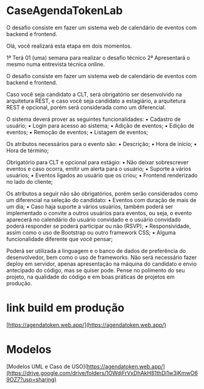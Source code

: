 # CaseAgendaTokenLab
O desafio consiste em fazer um sistema web de calendário de eventos com backend e frontend.

Olá, você realizará esta etapa em dois momentos.

1ª Terá 01 (uma) semana para realizar o desafio técnico
2ª Apresentará o mesmo numa entrevista técnica online.

O desafio consiste em fazer um sistema web de calendário de eventos com backend e frontend.

Caso você seja candidato a CLT, será obrigatório ser desenvolvido na arquitetura REST, e caso você seja candidato a estagiário, a arquitetura REST é opcional, porém será considerada como um diferencial.

O sistema deverá prover as seguintes funcionalidades:
▪ Cadastro de usuário;
▪ Login para acesso ao sistema;
▪ Adição de eventos;
▪ Edição de eventos;
▪ Remoção de eventos;
▪ Listagem de eventos;

Os atributos necessários para o evento são:
▪ Descrição;
▪ Hora de início;
▪ Hora de término;

Obrigatório para CLT e opcional para estágio:
▪ Não deixar sobrescrever eventos e caso ocorra, emitir um alerta para o usuário;
▪ Suporte a vários usuários;
▪ Eventos ligados ao usuário que os criou;
▪ Frontend renderizado no lado do cliente;

Os atributos a seguir não são obrigatórios, porém serão considerados como um diferencial na seleção do candidato:
▪ Eventos com duração de mais de um dia;
▪ Caso haja suporte a vários usuários, também poderá ser implementado o convite a outros usuários para eventos, ou seja, o evento aparecerá no calendário do usuário convidado e o usuário convidado poderá responder se poderá participar ou não (RSVP);
▪ Responsividade, assim como o uso de Bootstrap ou outro framework CSS;
▪ Alguma funcionalidade diferente que você pensar;

Poderá ser utilizada a linguagem e o banco de dados de preferência do desenvolvedor, bem como o uso de frameworks.
Não será necessário fazer deploy em servidor, apenas apresentação na máquina do candidato e envio antecipado do código, mas se quiser pode.
Pense no polimento do seu projeto, na qualidade do código e em boas práticas de projetos em produção.

# link build em produção

[https://agendatoken.web.app/](https://agendatoken.web.app/)

# Modelos

[Modelos UML e Caso de USO](https://agendatoken.web.app/](https://drive.google.com/drive/folders/1OWdjFrVxDhAkH81thDj1w3jKmwO69OZ7?usp=sharing)

